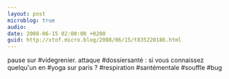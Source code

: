 ```yaml
---
layout: post
microblog: true
audio: 
date: 2008-06-15 02:00:00 +0200
guid: http://xtof.micro.blog/2008/06/15/t835220186.html
---
```

pause sur #videgrenier. attaque #dossiersanté : si vous connaissez quelqu'un en #yoga sur paris ? #respiration #santémentale #souffle #bug
